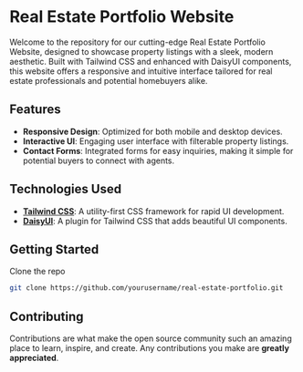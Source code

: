# Real Estate Portfolio Website

Welcome to the repository for our cutting-edge Real Estate Portfolio Website, designed to showcase property listings with a sleek, modern aesthetic. Built with Tailwind CSS and enhanced with DaisyUI components, this website offers a responsive and intuitive interface tailored for real estate professionals and potential homebuyers alike.

## Features

- **Responsive Design**: Optimized for both mobile and desktop devices.
- **Interactive UI**: Engaging user interface with filterable property listings.
- **Contact Forms**: Integrated forms for easy inquiries, making it simple for potential buyers to connect with agents.

## Technologies Used

- **[Tailwind CSS](https://tailwindcss.com/)**: A utility-first CSS framework for rapid UI development.
- **[DaisyUI](https://daisyui.com/)**: A plugin for Tailwind CSS that adds beautiful UI components.

## Getting Started

Clone the repo
   ```sh
   git clone https://github.com/yourusername/real-estate-portfolio.git
   ```

## Contributing

Contributions are what make the open source community such an amazing place to learn, inspire, and create. Any contributions you make are **greatly appreciated**.
